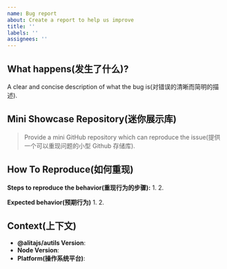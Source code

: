 ```yaml
---
name: Bug report
about: Create a report to help us improve
title: ''
labels: ''
assignees: ''
---
```


## What happens(发生了什么)?

A clear and concise description of what the bug is(对错误的清晰而简明的描述).

## Mini Showcase Repository(迷你展示库)

> Provide a mini GitHub repository which can reproduce the issue(提供一个可以重现问题的小型 Github 存储库).

<!-- https://github.com/YOUR_REPOSITORY_URL -->

## How To Reproduce(如何重现)

**Steps to reproduce the behavior(重现行为的步骤):** 1. 2.

**Expected behavior(预期行为)** 1. 2.

## Context(上下文)

- **@alitajs/autils Version**:
- **Node Version**:
- **Platform(操作系统平台)**:
